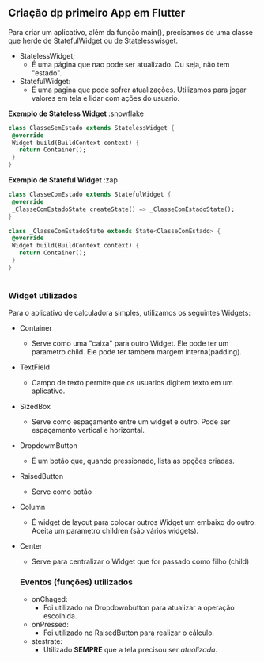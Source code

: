 ## Criação dp primeiro App em Flutter 

Para criar um aplicativo, além da função main(), precisamos de uma classe que herde de StatefulWidget ou de Statelesswisget.
- StatelessWidget;
  - É uma página que nao pode ser atualizado. Ou seja, não tem "estado".
- StatefulWidget:
  - É uma pagina que pode sofrer atualizações. Utilizamos para jogar valores em tela e lidar com ações do usuario.
 
 **Exemplo de Stateless Widget** :snowflake
 ```dart
 class ClasseSemEstado extends StatelessWidget {
  @override
  Widget build(BuildContext context) {
    return Container();
  }
}
 ```
 
 **Exemplo de Stateful Widget** :zap
 ```dart
 class ClasseComEstado extends StatefulWidget {
  @override
  _ClasseComEstadoState createState() => _ClasseComEstadoState();
}

class _ClasseComEstadoState extends State<ClasseComEstado> {
  @override
  Widget build(BuildContext context) {
    return Container();
  }
}
  
 ```
 
### Widget utilizados

Para o aplicativo de calculadora simples, utilizamos os seguintes Widgets:
 - Container
   - Serve como uma "caixa" para outro Widget. Ele pode ter um parametro child. Ele pode ter tambem margem interna(padding).  
 - TextField
   - Campo de texto permite que os usuarios digitem texto em um aplicativo.
 - SizedBox
   - Serve como espaçamento entre um widget e outro. Pode ser espaçamento vertical e horizontal.
 - DropdowmButton
   - É um botão que, quando pressionado, lista as opções criadas.
 - RaisedButton
   - Serve como botão
 - Column
   - É widget de layout para colocar outros Widget um embaixo do outro. Aceita um parametro children (são vários widgets).
 - Center
   - Serve para centralizar o Widget que for passado como filho (child)
   
   ### Eventos (funções) utilizados 
   
   - onChaged:
     - Foi utilizado na Dropdownbutton para atualizar a operação escolhida.
   - onPressed:
     - Foi utilizado no RaisedButton para realizar o cálculo.
   - stestrate:
     - Utilizado **SEMPRE** que a tela precisou ser *atualizada*. 
 
